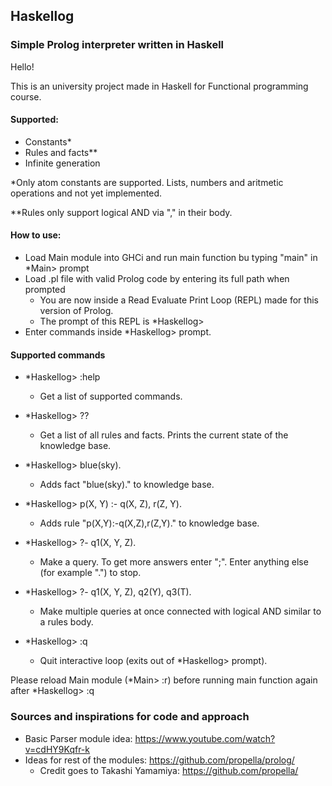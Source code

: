 ## Haskellog

### Simple Prolog interpreter written in Haskell

Hello!

This is an university project made in Haskell for Functional programming course.

#### Supported:
  * Constants*
  * Rules and facts**
  * Infinite generation

*Only atom constants are supported. Lists, numbers and aritmetic operations and not yet implemented.

**Rules only support logical AND via "," in their body.

#### How to use:
  * Load Main module into GHCi and run main function bu typing "main" in *Main> prompt
  * Load .pl file with valid Prolog code by entering its full path when prompted
    * You are now inside a Read Evaluate Print Loop (REPL) made for this version of Prolog.
    * The prompt of this REPL is *Haskellog>
  * Enter commands inside *Haskellog> prompt.

#### Supported commands

  * *Haskellog> :help
  
    * Get a list of supported commands.
    
  * *Haskellog> ??
  
    * Get a list of all rules and facts. Prints the current state of the knowledge base.
                          
  * *Haskellog> blue(sky).
  
    * Adds fact "blue(sky)." to knowledge base.
    
  * *Haskellog> p(X, Y) :- q(X, Z), r(Z, Y).
  
    * Adds rule "p(X,Y):-q(X,Z),r(Z,Y)." to knowledge base.
    
  * *Haskellog> ?- q1(X, Y, Z).
  
    * Make a query. To get more answers enter ";". Enter anything else (for example ".") to stop.
    
  * *Haskellog> ?- q1(X, Y, Z), q2(Y), q3(T).
  
    * Make multiple queries at once connected with logical AND similar to a rules body.
    
  * *Haskellog> :q
  
    * Quit interactive loop (exits out of *Haskellog> prompt).
    

Please reload Main module (*Main> :r) before running main function again after *Haskellog> :q


### Sources and inspirations for code and approach
  * Basic Parser module idea:        https://www.youtube.com/watch?v=cdHY9Kqfr-k
  * Ideas for rest of the modules:   https://github.com/propella/prolog/
    * Credit goes to Takashi Yamamiya:    https://github.com/propella/

